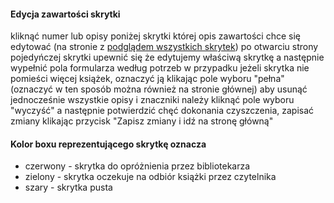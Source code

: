 #### Edycja zawartości skrytki
kliknąć numer lub opisy poniżej skrytki której opis zawartości chce się edytować (na stronie z [podglądem wszystkich skrytek](index.php))
po otwarciu strony pojedyńczej skrytki upewnić się że edytujemy właściwą skrytkę a następnie wypełnić pola formularza według potrzeb
w przypadku jeżeli skrytka nie pomieści więcej książek, oznaczyć ją klikając pole wyboru "pełna" (oznaczyć w ten sposób można również na stronie głównej)
aby usunąć jednocześnie wszystkie opisy i znaczniki należy kliknąć pole wyboru "wyczyść" a następnie potwierdzić chęć dokonania czyszczenia, zapisać zmiany klikając przycisk "Zapisz zmiany i idź na stronę główną"

#### Kolor boxu reprezentującego skrytkę oznacza
- czerwony - skrytka do opróżnienia przez bibliotekarza
- zielony - skrytka oczekuje na odbiór książki przez czytelnika
- szary - skrytka pusta

